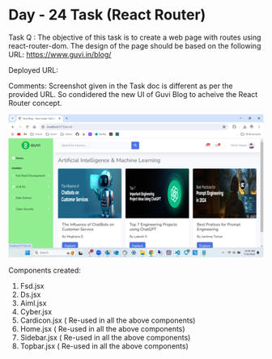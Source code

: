 # Day - 24 Task (React Router)

Task Q : The objective of this task is to create a web page with routes using react-router-dom. The design of the page should be based on the following URL: https://www.guvi.in/blog/

Deployed URL: 


Comments: Screenshot given in the Task doc is different as per the provided URL. So condidered the new UI of Guvi Blog to acheive the React Router concept.

![alt text](image.png)

Components created:
1. Fsd.jsx
2. Ds.jsx
3. Aiml.jsx
4. Cyber.jsx
5. Cardicon.jsx ( Re-used in all the above components)
6. Home.jsx ( Re-used in all the above components)
7. Sidebar.jsx ( Re-used in all the above components)
8. Topbar.jsx ( Re-used in all the above components)
